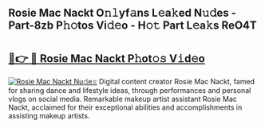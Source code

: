 ## Rosie Mac Nackt O𝚗𝚕yf𝚊ns L𝚎a𝚔ed N𝚞𝚍es - Part-8zb P𝚑𝚘tos Vi𝚍𝚎o - H𝚘𝚝 Part L𝚎a𝚔s ReO4T

# <h2><a href="http://kf1m1v.oniu.top/?m=Rosie+Mac+Nackt">🔗👉 🔴 Rosie Mac Nackt P𝚑ot𝚘𝚜 V𝚒d𝚎o</a></h2>

[![Rosie Mac Nackt Nu𝚍e𝚜](https://i.imgur.com/0qMVB7G.gif)](http://kf1m1v.oniu.top/?m=Rosie+Mac+Nackt)
Digital content creator Rosie Mac Nackt, famed for sharing dance and lifestyle ideas, through performances and personal vlogs on social media. Remarkable makeup artist assistant Rosie Mac Nackt, acclaimed for their exceptional abilities and accomplishments in assisting makeup artists.  

